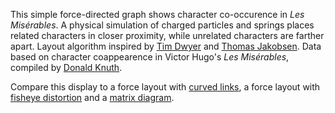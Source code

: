 This simple force-directed graph shows character co-occurence in *Les Misérables*. A physical simulation of charged particles and springs places related characters in closer proximity, while unrelated characters are farther apart. Layout algorithm inspired by [Tim Dwyer](http://www.csse.monash.edu.au/~tdwyer/) and [Thomas Jakobsen](http://web.archive.org/web/20080410171619/http://www.teknikus.dk/tj/gdc2001.htm). Data based on character coappearence in Victor Hugo's *Les Misérables*, compiled by [Donald Knuth](http://www-cs-faculty.stanford.edu/~uno/sgb.html).

Compare this display to a force layout with [curved links](/mbostock/4600693), a force layout with [fisheye distortion](http://bost.ocks.org/mike/fisheye/) and a [matrix diagram](http://bost.ocks.org/mike/miserables/).